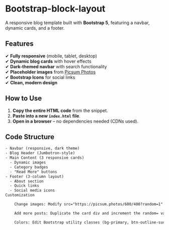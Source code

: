 # Bootstrap-block-layout

A responsive blog template built with **Bootstrap 5**, featuring a navbar, dynamic cards, and a footer.

## Features
✔ **Fully responsive** (mobile, tablet, desktop)  
✔ **Dynamic blog cards** with hover effects  
✔ **Dark-themed navbar** with search functionality  
✔ **Placeholder images** from [Picsum Photos](https://picsum.photos)  
✔ **Bootstrap Icons** for social links  
✔ **Clean, modern design**  

## How to Use
1. **Copy the entire HTML code** from the snippet.
2. **Paste into a new `index.html` file**.
3. **Open in a browser** – no dependencies needed (CDNs used).

## Code Structure
```html
- Navbar (responsive, dark theme)
- Blog Header (Jumbotron-style)
- Main Content (3 responsive cards)
  - Dynamic images
  - Category badges
  - "Read More" buttons
- Footer (3-column layout)
  - About section
  - Quick links
  - Social media icons
Customization

    Change images: Modify src="https://picsum.photos/600/400?random=1" (update numbers for different images).

    Add more posts: Duplicate the card div and increment the random= value.

    Colors: Edit Bootstrap utility classes (bg-primary, btn-outline-success, etc.).
